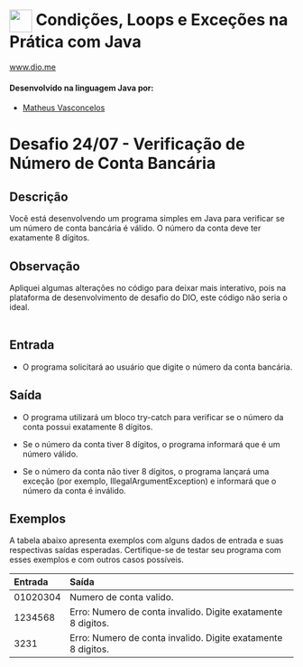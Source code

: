 # <img align="center" width="40px" src="https://hermes.digitalinnovation.one/assets/diome/logo-minimized.png"> Condições, Loops e Exceções na Prática com Java
www.dio.me


#### Desenvolvido na linguagem Java por:
- [Matheus Vasconcelos](https://github.com/Matheus-cabo)
# Desafio 24/07  - Verificação de Número de Conta Bancária
## Descrição
Você está desenvolvendo um programa simples em Java para verificar se um número de conta bancária é válido. O número da conta deve ter exatamente 8 dígitos.

## Observação
Apliquei algumas alterações no código para deixar mais interativo, pois na plataforma de desenvolvimento de desafio do DIO, este código não seria o ideal. 
<br><br>

## Entrada


* O programa solicitará ao usuário que digite o número da conta bancária.


## Saída

* O programa utilizará um bloco try-catch para verificar se o número da conta possui exatamente 8 dígitos.

* Se o número da conta tiver 8 dígitos, o programa informará que é um número válido.
* Se o número da conta não tiver 8 dígitos, o programa lançará uma exceção (por exemplo, IllegalArgumentException) e informará que o número da conta é inválido.
  
## Exemplos
A tabela abaixo apresenta exemplos com alguns dados de entrada e suas respectivas saídas esperadas. Certifique-se de testar seu programa com esses exemplos e com outros casos possíveis.
<table>
  <thead>
    <tr align="left">
      <th>Entrada</th>
      <th>Saída</th>
    </tr>
  </thead>
  <tbody align="left">
    <tr>
      <td>01020304
      </td>
      <td>Numero de conta valido.
      </td>
    </tr>
    <tr>
      <td>1234568
      </td>
      <td>Erro: Numero de conta invalido. Digite exatamente 8 digitos.</td>
    </tr>
    <tr>
      <td>3231</td>
      <td>Erro: Numero de conta invalido. Digite exatamente 8 digitos.</td>   
    </tr>
  </tbody>
  <tfoot></tfoot>
</table>
